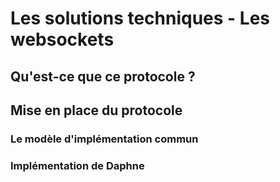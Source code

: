 # Les solutions techniques - Les websockets

## Qu'est-ce que ce protocole ?

## Mise en place du protocole

### Le modèle d'implémentation commun

### Implémentation de Daphne